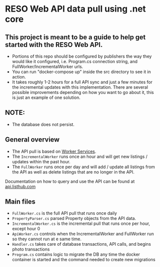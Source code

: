 # RESO Web API data pull using .net core

## This project is meant to be a guide to help get started with the RESO Web API.

- Portions of this repo should be configured by publishers the way they would
  like it configured, i.e. Program.cs connection string, and
  FullWorker/IncrementalWorker urls.
- You can run "docker-compose up" inside the src directory to see it in action.
- It takes roughly 1-2 hours for a full API sync and just a few minutes for the
  incremental updates with this implementation. There
  are several possible improvements depending on how you want to go about it,
  this is just an example of one solution.

## NOTE:

- The database does not persist.

## General overview

- The API pull is based on
  [Worker Services](https://docs.microsoft.com/en-us/aspnet/core/fundamentals/host/hosted-services?view=aspnetcore-5.0&tabs=visual-studio).
- The `IncrementalWorker` runs once an hour and will get new listings / updates
  within the past hour.
- The `FullWorker` runs once per day and will add / update all listings from the
  API as well as delete listings that are no longer in the API.

Documentation on how to query and use the API can be found at
[api.listhub.com](https://api.listhub.com)

## Main files

- `FullWorker.cs` is the full API pull that runs once daily
- `PropertyParser.cs` parsed Property objects from the API data.
- `IncrementalWorker.cs` is the incremental pull that runs once per hour, except
  hour 0
- `ApiWorker.cs` controls when the IncrementalWorker and FullWorker run so they
  cannot run at e same time.
- `Handler.cs` takes care of database transactions, API calls, and begins photo
  transactions
- `Program.cs` contains logic to migrate the DB any time the docker container is
  started and the command needed to create new migrations
